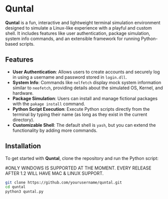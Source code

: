 # Quntal

**Quntal** is a fun, interactive and lightweight terminal simulation environment designed to simulate a Linux-like experience with a playful and custom shell. It includes features like user authentication, package simulation, system info commands, and an extensible framework for running Python-based scripts.

## Features

- **User Authentication**: Allows users to create accounts and securely log in using a username and password stored in `login.dll`.
- **System Info**: Commands like `nelfetch` display mock system information similar to `neofetch`, providing details about the simulated OS, Kernel, and hardware.
- **Package Simulation**: Users can install and manage fictional packages with the `pakage install` command.
- **Python Script Execution**: Execute Python scripts directly from the terminal by typing their name (as long as they exist in the current directory).
- **Customizable Shell**: The default shell is `yash`, but you can extend the functionality by adding more commands.
  
## Installation

To get started with **Quntal**, clone the repository and run the Python script:

#ONLY WINDOWS IS SUPPORTED AT THE MOMENT. EVERY RELEASE AFTER 1.2 WILL HAVE MAC & LINUX SUPPORT.

```bash
git clone https://github.com/yourusername/quntal.git
cd quntal
python3 quntal.py
